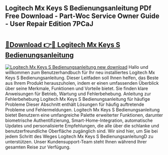 ## Logitech Mx Keys S Bedienungsanleitung PDf Free Download - Part-Woc Service Owner Guide - User Repair Edition 7PCaJ

# <h2><a href="http://df3u0h.blite.top/?on=Logitech+Mx+Keys+S+Bedienungsanleitung">🔗Download 👉🔴 Logitech Mx Keys S Bedienungsanleitung</a></h2>

[![Logitech Mx Keys S Bedienungsanleitung new download](https://i.imgur.com/lujVjoI.png)](http://df3u0h.blite.top/?on=Logitech+Mx+Keys+S+Bedienungsanleitung)
Hallo und willkommen zum Benutzerhandbuch für Ihr neu installiertes Logitech Mx Keys S Bedienungsanleitung. Dieser Leitfaden soll Ihnen helfen, das Beste aus Ihrem Produkt herauszuholen, indem er einen umfassenden Überblick über seine Merkmale, Funktionen und Vorteile bietet. Sie finden klare Anweisungen für Betrieb, Wartung und Fehlerbehebung. Anleitung zur Fehlerbehebung Logitech Mx Keys S Bedienungsanleitung für häufige Probleme Dieser Abschnitt enthält Lösungen für häufig auftretende Probleme und Fehlermeldungen. Logitech Mx Keys S Bedienungsanleitung bietet Benutzern eine umfangreiche Palette erweiterter Funktionen, darunter biometrische Authentifizierung, Smart-Home-Integration, automatische Updates und personalisierte Empfehlungen, die alle über die schlanke und benutzerfreundliche Oberfläche zugänglich sind. Wir sind hier, um Sie bei jedem Schritt des Weges Logitech Mx Keys S BedienungsanleitungD zu unterstützen. Unser Kundensupport-Team steht Ihnen während Ihrer gesamten Reise zur Verfügung.
